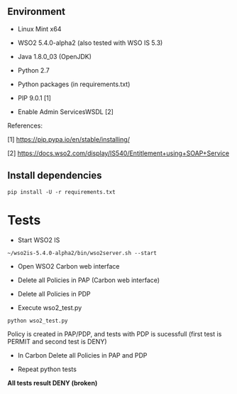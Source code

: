 ## Environment

- Linux Mint x64

- WSO2 5.4.0-alpha2 (also tested with WSO IS 5.3)

- Java 1.8.0_03 (OpenJDK)

- Python 2.7

- Python packages (in requirements.txt)

- PIP 9.0.1 [1]

- Enable Admin ServicesWSDL [2]

References:

[1] https://pip.pypa.io/en/stable/installing/

[2] https://docs.wso2.com/display/IS540/Entitlement+using+SOAP+Service


## Install dependencies

```
pip install -U -r requirements.txt
```

# Tests

- Start WSO2 IS

```
~/wso2is-5.4.0-alpha2/bin/wso2server.sh --start
```

- Open WSO2 Carbon web interface

- Delete all Policies in PAP (Carbon web interface)

- Delete all Policies in PDP

- Execute wso2_test.py

```
python wso2_test.py
```

Policy is created in PAP/PDP, and tests with PDP is sucessfull (first test is PERMIT and second test is DENY)

- In Carbon Delete all Policies in PAP and PDP

- Repeat python tests

**All tests result DENY (broken)**


